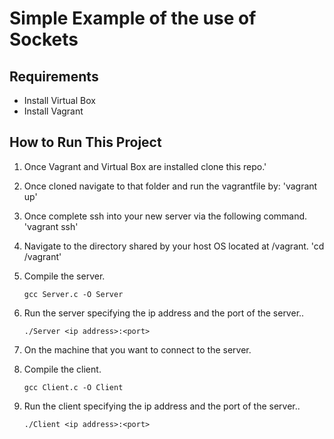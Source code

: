# Simple Example of the use of Sockets

## Requirements

- Install Virtual Box
- Install Vagrant

## How to Run This Project

1. Once Vagrant and Virtual Box are installed clone this repo.'
2. Once cloned navigate to that folder and run the vagrantfile by:
'vagrant up'
3. Once complete ssh into your new server via the following command.
'vagrant ssh'
4. Navigate to the directory shared by your host OS located at /vagrant.
'cd /vagrant'
6. Compile the server.
 
    ```gcc Server.c -O Server```
7. Run the server specifying the ip address and the port of the server..
    
    ```./Server <ip address>:<port>```
8. On the machine that you want to connect to the server.
9. Compile the client.
    
    ```gcc Client.c -O Client```
10. Run the client specifying the ip address and the port of the server..
    
    ```./Client <ip address>:<port>```
    



